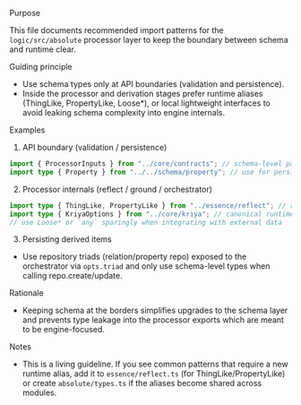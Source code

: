Purpose

This file documents recommended import patterns for the `logic/src/absolute`
processor layer to keep the boundary between schema and runtime clear.

Guiding principle

- Use schema types only at API boundaries (validation and persistence).
- Inside the processor and derivation stages prefer runtime aliases (ThingLike,
  PropertyLike, Loose*), or local lightweight interfaces to avoid leaking
  schema complexity into engine internals.

Examples

1) API boundary (validation / persistence)

```ts
import { ProcessorInputs } from "../core/contracts"; // schema-level parser
import type { Property } from "../../schema/property"; // use for persistence or strict typing
```

2) Processor internals (reflect / ground / orchestrator)

```ts
import type { ThingLike, PropertyLike } from "../essence/reflect"; // runtime-friendly
import type { KriyaOptions } from "../core/kriya"; // canonical runtime options
// use Loose* or `any` sparingly when integrating with external data
```

3) Persisting derived items

- Use repository triads (relation/property repo) exposed to the orchestrator
  via `opts.triad` and only use schema-level types when calling repo.create/update.

Rationale

- Keeping schema at the borders simplifies upgrades to the schema layer and
  prevents type leakage into the processor exports which are meant to be
  engine-focused.

Notes

- This is a living guideline. If you see common patterns that require a new
  runtime alias, add it to `essence/reflect.ts` (for ThingLike/PropertyLike) or
  create `absolute/types.ts` if the aliases become shared across modules.
